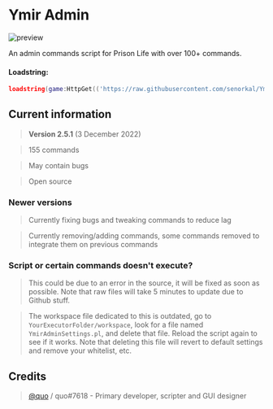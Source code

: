 # Ymir Admin
![preview](https://user-images.githubusercontent.com/44597465/205277020-d9eb92a8-3ff5-4e25-90f0-076405fc4a26.png)

An admin commands script for Prison Life with over 100+ commands.

#### Loadstring: 
```lua 
loadstring(game:HttpGet(('https://raw.githubusercontent.com/senorkal/YmirAdmin/main/source'),true))() 
```

## Current information
> **Version 2.5.1** (3 December 2022)

> 155 commands 

> May contain bugs

> Open source

### Newer versions
> Currently fixing bugs and tweaking commands to reduce lag

> Currently removing/adding commands, some commands removed to integrate them on previous commands

### Script or certain commands doesn't execute?
> This could be due to an error in the source, it will be fixed as soon as possible. Note that raw files will take 5 minutes to update due to Github stuff.

> The workspace file dedicated to this is outdated, go to `YourExecutorFolder/workspace`, look for a file named `YmirAdminSettings.pl`, and delete that file. Reload the script again to see if it works. Note that deleting this file will revert to default settings and remove your whitelist, etc.


## Credits
> [@quo](https://github.com/senorkal) / quo#7618 - Primary developer, scripter and GUI designer
